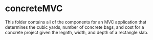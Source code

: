 # concreteMVC

This folder contains all of the components for an MVC application that determines 
the cubic yards, number of concrete bags, and cost for a concrete project given the 
legnth, width, and depth of a rectangle slab.


